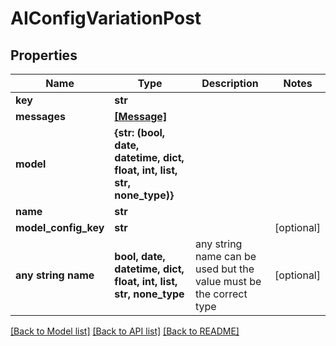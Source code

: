 # AIConfigVariationPost


## Properties
Name | Type | Description | Notes
------------ | ------------- | ------------- | -------------
**key** | **str** |  | 
**messages** | [**[Message]**](Message.md) |  | 
**model** | **{str: (bool, date, datetime, dict, float, int, list, str, none_type)}** |  | 
**name** | **str** |  | 
**model_config_key** | **str** |  | [optional] 
**any string name** | **bool, date, datetime, dict, float, int, list, str, none_type** | any string name can be used but the value must be the correct type | [optional]

[[Back to Model list]](../README.md#documentation-for-models) [[Back to API list]](../README.md#documentation-for-api-endpoints) [[Back to README]](../README.md)


